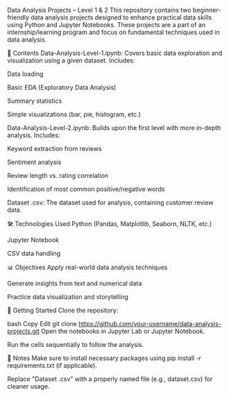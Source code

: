Data Analysis Projects – Level 1 & 2
This repository contains two beginner-friendly data analysis projects designed to enhance practical data skills using Python and Jupyter Notebooks. These projects are a part of an internship/learning program and focus on fundamental techniques used in data analysis.

📂 Contents
Data-Analysis-Level-1.ipynb:
Covers basic data exploration and visualization using a given dataset.
Includes:

Data loading

Basic EDA (Exploratory Data Analysis)

Summary statistics

Simple visualizations (bar, pie, histogram, etc.)

Data-Analysis-Level-2.ipynb:
Builds upon the first level with more in-depth analysis.
Includes:

Keyword extraction from reviews

Sentiment analysis

Review length vs. rating correlation

Identification of most common positive/negative words

Dataset .csv:
The dataset used for analysis, containing customer review data.

🛠️ Technologies Used
Python (Pandas, Matplotlib, Seaborn, NLTK, etc.)

Jupyter Notebook

CSV data handling

📊 Objectives
Apply real-world data analysis techniques

Generate insights from text and numerical data

Practice data visualization and storytelling

🚀 Getting Started
Clone the repository:

bash
Copy
Edit
git clone https://github.com/your-username/data-analysis-projects.git
Open the notebooks in Jupyter Lab or Jupyter Notebook.

Run the cells sequentially to follow the analysis.

📌 Notes
Make sure to install necessary packages using pip install -r requirements.txt (if applicable).

Replace "Dataset .csv" with a properly named file (e.g., dataset.csv) for cleaner usage.
